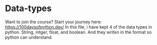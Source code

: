 # Data-types
Want to join the course? Start your journey here:   https://100daysofpython.dev/
In this file, i have kept 4 of the data types in python.
String, intger, float, and boolean. 
And they writen in the format so python can understand. 
